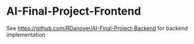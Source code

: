 # AI-Final-Project-Frontend

See https://github.com/RDanover/AI-Final-Project-Backend for backend implementation

